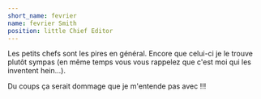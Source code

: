 ```yaml
---
short_name: fevrier
name: fevrier Smith
position: little Chief Editor
---
```

Les petits chefs sont les pires en général. Encore que celui-ci je le trouve plutôt sympas (en même temps vous vous rappelez que c'est moi qui les inventent hein...).

Du coups ça serait dommage que je m'entende pas avec !!!
